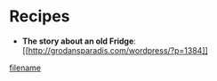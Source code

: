 # Recipes

  * **The story about an old Fridge**: [[http://grodansparadis.com/wordpress/?p=1384]]

  
[filename](./bottom-copyright.md ':include')